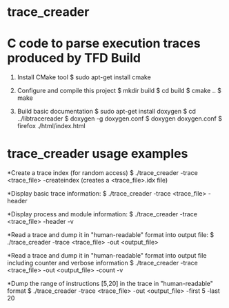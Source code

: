 # trace_creader
C code to parse execution traces produced by TFD
Build
=====

1. Install CMake tool
   $ sudo apt-get install cmake

2. Configure and compile this project
   $ mkdir build
   $ cd build
   $ cmake ..
   $ make

3. Build basic documentation
   $ sudo apt-get install doxygen
   $ cd ../libtracereader
   $ doxygen -g doxygen.conf
   $ doxygen doxygen.conf
   $ firefox ./html/index.html

trace_creader usage examples
============================
*Create a trace index (for random access)
   $ ./trace_creader -trace <trace_file> -createindex
   (creates a <trace_file>.idx file)

*Display basic trace information:
   $ ./trace_creader -trace <trace_file> -header

*Display process and module information:
   $ ./trace_creader -trace <trace_file> -header -v

*Read a trace and dump it in "human-readable" format into output file:
   $ ./trace_creader -trace <trace_file> -out <output_file>

*Read a trace and dump it in "human-readable" format into output file
  including counter and verbose information
   $ ./trace_creader -trace <trace_file> -out <output_file> -count -v

*Dump the range of instructions [5,20] in the trace in "human-readable" format
   $ ./trace_creader -trace <trace_file> -out <output_file> -first 5 -last 20

